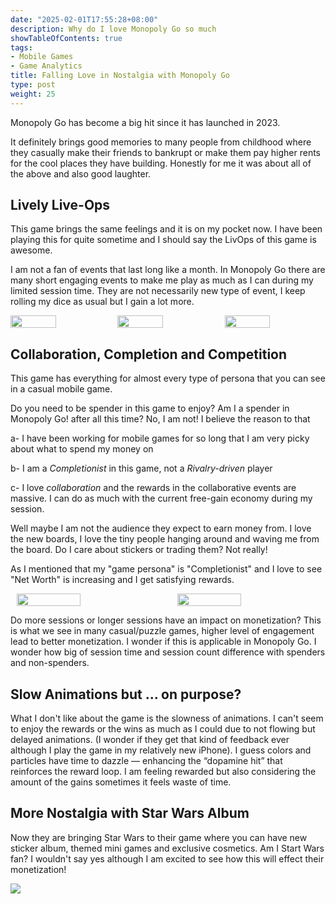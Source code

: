 ```yaml
---
date: "2025-02-01T17:55:28+08:00"
description: Why do I love Monopoly Go so much
showTableOfContents: true
tags:
- Mobile Games
- Game Analytics
title: Falling Love in Nostalgia with Monopoly Go
type: post
weight: 25
---
```




Monopoly Go has become a big hit since it has launched in 2023. 

It definitely brings good memories to many people from childhood where they casually make their friends to bankrupt or make them pay higher rents for the cool places they have building. Honestly for me it was about all of the above and also good laughter. 

## Lively Live-Ops
This game brings the same feelings and it is on my pocket now. I have been playing this for quite sometime and I should say the LivOps of this game is awesome. 

I am not a fan of events that last long like a month. In Monopoly Go there are many short engaging events to make me play as much as I can during my limited session time. They are not necessarily new type of event, I keep rolling my dice as usual but I gain a lot more.  

<div style="display: flex; gap: 10px; justify-content: space-around; align-items: center;">
  <img src="/images/SS2.PNG" width="45%">
  <img src="/images/SS4.PNG" width="45%">
  <img src="/images/SS5.PNG" width="45%">
</div>

## Collaboration, Completion and Competition

This game has everything for almost every type of persona that you can see in a casual mobile game. 

Do you need to be spender in this game to enjoy? Am I a spender in Monopoly Go! after all this time? No, I am not! I believe the reason to that 

a- I have been working for mobile games for so long that I am very picky about what to spend my money on

b- I am a *Completionist* in this game, not a *Rivalry-driven* player

c- I love *collaboration* and the rewards in the collaborative events are massive. I can do as much with the current free-gain economy during my session. 


Well maybe I am not the audience they expect to earn money from. I love the new boards, I love the tiny people hanging around and waving me from the board. Do I care about stickers or trading them? Not really! 

As I mentioned that my "game persona" is "Completionist" and I love to see "Net Worth" is increasing and I get satisfying rewards. 
<div style="display: flex; gap: 10px; justify-content: space-around; align-items: center;">
  <img src="/images/SS1.PNG" width="45%">
  <img src="/images/SS3.PNG" width="45%">
</div>



Do more sessions or longer sessions have an impact on monetization? This is what we see in many casual/puzzle games, higher level of engagement lead to better monetization. I wonder if this is applicable in Monopoly Go. I wonder how big of session time and session count difference with spenders and non-spenders. 

## Slow Animations but ... on purpose? 
What I don't like about the game is the slowness of animations. I can't seem to enjoy the rewards or the wins as much as I could due to not flowing but delayed animations. (I wonder if they get that kind of feedback ever although I play the game in my relatively new iPhone). I guess colors and particles have time to dazzle — enhancing the “dopamine hit” that reinforces the reward loop. I am feeling rewarded but also considering the amount of the gains sometimes it feels waste of time. 

## More Nostalgia with Star Wars Album

Now they are bringing Star Wars to their game where you can have new sticker album, themed mini games and exclusive cosmetics. Am I Start Wars fan? I wouldn't say yes although I am excited to see how this will effect their monetization! 

![](/images/monopoly_go.jpg)
